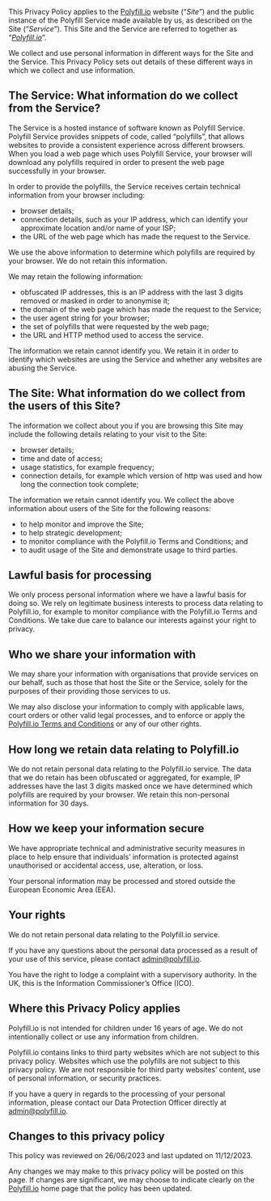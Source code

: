 This Privacy Policy applies to the [Polyfill.io](https://polyfill.io/) website (“<em>Site</em>”) and the public instance of the Polyfill Service made available by us, as described on the Site (“<em>Service</em>”). This Site and the Service are referred to together as “[_Polyfill.io_](https://polyfill.io/)”.

We collect and use personal information in different ways for the Site and the Service. This Privacy Policy sets out details of these different ways in which we collect and use information.

**The Service:** What information do we collect from the Service?
-----------------------------------------------------------------

The Service is a hosted instance of software known as Polyfill Service. Polyfill Service provides snippets of code, called “polyfills”, that allows websites to provide a consistent experience across different browsers. When you load a web page which uses Polyfill Service, your browser will download any polyfills required in order to present the web page successfully in your browser.

In order to provide the polyfills, the Service receives certain technical information from your browser including:

* browser details;
* connection details, such as your IP address, which can identify your approximate location and/or name of your ISP;
* the URL of the web page which has made the request to the Service.

We use the above information to determine which polyfills are required by your browser. We do not retain this information.

We may retain the following information:

* obfuscated IP addresses, this is an IP address with the last 3 digits removed or masked in order to anonymise it;
* the domain of the web page which has made the request to the Service;
* the user agent string for your browser;
* the set of polyfills that were requested by the web page;
* the URL and HTTP method used to access the service.

The information we retain cannot identify you. We retain it in order to identify which websites are using the Service and whether any websites are abusing the Service.

**The Site:** What information do we collect from the users of this Site?
-------------------------------------------------------------------------

The information we collect about you if you are browsing this Site may include the following details relating to your visit to the Site:

* browser details;
* time and date of access;
* usage statistics, for example frequency;
* connection details, for example which version of http was used and how long the connection took complete;

The information we retain cannot identify you. We collect the above information about users of the Site for the following reasons:

* to help monitor and improve the Site;
* to help strategic development;
* to monitor compliance with the Polyfill.io Terms and Conditions; and
* to audit usage of the Site and demonstrate usage to third parties.

Lawful basis for processing
---------------------------

We only process personal information where we have a lawful basis for doing so. We rely on legitimate business interests to process data relating to Polyfill.io, for example to monitor compliance with the Polyfill.io Terms and Conditions. We take due care to balance our interests against your right to privacy.

Who we share your information with
----------------------------------

We may share your information with organisations that provide services on our behalf, such as those that host the Site or the Service, solely for the purposes of their providing those services to us.

We may also disclose your information to comply with applicable laws, court orders or other valid legal processes, and to enforce or apply the [Polyfill.io Terms and Conditions](https://polyfill.io/v3/terms) or any of our other rights.

How long we retain data relating to Polyfill.io
-----------------------------------------------

We do not retain personal data relating to the Polyfill.io service. The data that we do retain has been obfuscated or aggregated, for example, IP addresses have the last 3 digits masked once we have determined which polyfills are required by your browser. We retain this non-personal information for 30 days.

How we keep your information secure
-----------------------------------

We have appropriate technical and administrative security measures in place to help ensure that individuals’ information is protected against unauthorised or accidental access, use, alteration, or loss.

Your personal information may be processed and stored outside the European Economic Area (EEA).

Your rights
-----------

We do not retain personal data relating to the Polyfill.io service.

If you have any questions about the personal data processed as a result of your use of this service, please contact [admin@polyfill.io](mailto:admin@polyfill.io).

You have the right to lodge a complaint with a supervisory authority. In the UK, this is the Information Commissioner’s Office (ICO).

Where this Privacy Policy applies
---------------------------------

Polyfill.io is not intended for children under 16 years of age. We do not intentionally collect or use any information from children.

Polyfill.io contains links to third party websites which are not subject to this privacy policy. Websites which use the polyfills are not subject to this privacy policy. We are not responsible for third party websites’ content, use of personal information, or security practices.

If you have a query in regards to the processing of your personal information, please contact our Data Protection Officer directly at [admin@polyfill.io](mailto:admin@polyfill.io).

Changes to this privacy policy
------------------------------

This policy was reviewed on 26/06/2023 and last updated on 11/12/2023.

Any changes we may make to this privacy policy will be posted on this page. If changes are significant, we may choose to indicate clearly on the [Polyfill.io](https://polyfill.io/) home page that the policy has been updated.